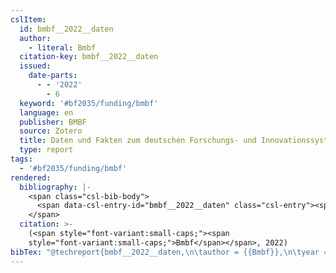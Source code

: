 ```yaml
---
cslItem:
  id: bmbf__2022__daten
  author:
    - literal: Bmbf
  citation-key: bmbf__2022__daten
  issued:
    date-parts:
      - - '2022'
        - 6
  keyword: '#bf2035/funding/bmbf'
  language: en
  publisher: BMBF
  source: Zotero
  title: Daten und ­Fakten zum deutschen ­Forschungs- und Innovationssystem
  type: report
tags:
  - '#bf2035/funding/bmbf'
rendered:
  bibliography: |-
    <span class="csl-bib-body">
      <span data-csl-entry-id="bmbf__2022__daten" class="csl-entry"><span class='author-bib'>Bmbf</span>. <span class='date-bib'>(2022)</span>. <span class='title'><i><b><span style="font-style:normal;">Daten und ­Fakten zum deutschen ­Forschungs- und Innovationssystem</span></b></i></span>. BMBF.</span>
    </span>
  citation: >-
    (<span style="font-variant:small-caps;"><span
    style="font-variant:small-caps;">Bmbf</span></span>, 2022)
bibTex: "@techreport{bmbf__2022__daten,\n\tauthor = {{Bmbf}},\n\tyear = {2022},\n\tmonth = {6},\n\tinstitution = {BMBF},\n\ttitle = {Daten und {Fakten} zum deutschen {Forschungs}- und {Innovationssystem}},\n}\n\n"
---
```


